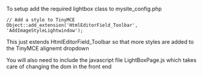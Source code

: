 To setup add the required lightbox class to mysite_config.php

`// Add a style to TinyMCE`
`Object::add_extension('HtmlEditorField_Toolbar', 'AddImageStyleLightwindow');`

This just estends HtmlEditorField_Toolbar so that more styles are added to the TinyMCE alignemt dropdown

You will also need to include the javascript file LightBoxPage.js which takes care of changing the dom in the front end
